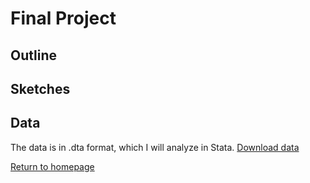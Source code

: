# Final Project
## Outline

## Sketches

## Data
The data is in .dta format, which I will analyze in Stata. 
[Download data](https://alycaito.github.io/portfolio/UCT_FINAL_CLEAN.dta)



[Return to homepage](/portfolio)
